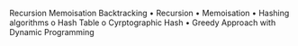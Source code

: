 Recursion
Memoisation
Backtracking
• Recursion
• Memoisation
• Hashing algorithms
o Hash Table
o Cyrptographic Hash
• Greedy Approach with Dynamic Programming
